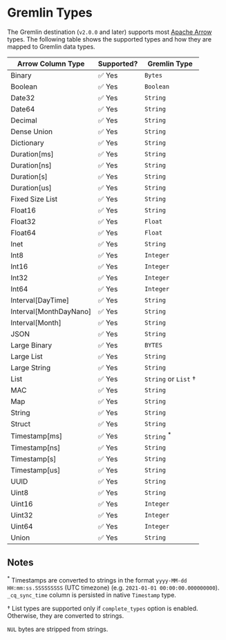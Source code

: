 # Gremlin Types

The Gremlin destination (`v2.0.0` and later) supports most [Apache Arrow](https://arrow.apache.org/docs/index.html) types. The following table shows the supported types and how they are mapped to Gremlin data types.

| Arrow Column Type      | Supported? | Gremlin Type          |
|------------------------|------------|-----------------------|
| Binary                 | ✅ Yes      | `Bytes`               |
| Boolean                | ✅ Yes      | `Boolean`             |
| Date32                 | ✅ Yes      | `String`              |
| Date64                 | ✅ Yes      | `String`              |
| Decimal                | ✅ Yes      | `String`              |
| Dense Union            | ✅ Yes      | `String`              |
| Dictionary             | ✅ Yes      | `String`              |
| Duration[ms]           | ✅ Yes      | `String`              |
| Duration[ns]           | ✅ Yes      | `String`              |
| Duration[s]            | ✅ Yes      | `String`              |
| Duration[us]           | ✅ Yes      | `String`              |
| Fixed Size List        | ✅ Yes      | `String`              |
| Float16                | ✅ Yes      | `String`              |
| Float32                | ✅ Yes      | `Float`               |
| Float64                | ✅ Yes      | `Float`               |
| Inet                   | ✅ Yes      | `String`              |
| Int8                   | ✅ Yes      | `Integer`             |
| Int16                  | ✅ Yes      | `Integer`             |
| Int32                  | ✅ Yes      | `Integer`             |
| Int64                  | ✅ Yes      | `Integer`             |
| Interval[DayTime]      | ✅ Yes      | `String`              |
| Interval[MonthDayNano] | ✅ Yes      | `String`              |
| Interval[Month]        | ✅ Yes      | `String`              |
| JSON                   | ✅ Yes      | `String`              |
| Large Binary           | ✅ Yes      | `BYTES`               |
| Large List             | ✅ Yes      | `String`              |
| Large String           | ✅ Yes      | `String`              |
| List                   | ✅ Yes      | `String` or `List` †  |
| MAC                    | ✅ Yes      | `String`              |
| Map                    | ✅ Yes      | `String`              |
| String                 | ✅ Yes      | `String`              |
| Struct                 | ✅ Yes      | `String`              |
| Timestamp[ms]          | ✅ Yes      | `String` <sup>*</sup> |
| Timestamp[ns]          | ✅ Yes      | `String`              |
| Timestamp[s]           | ✅ Yes      | `String`              |
| Timestamp[us]          | ✅ Yes      | `String`              |
| UUID                   | ✅ Yes      | `String`              |
| Uint8                  | ✅ Yes      | `String`              |
| Uint16                 | ✅ Yes      | `Integer`             |
| Uint32                 | ✅ Yes      | `Integer`             |
| Uint64                 | ✅ Yes      | `Integer`             |
| Union                  | ✅ Yes      | `String`              |

## Notes

<sup>*</sup> Timestamps are converted to strings in the format `yyyy-MM-dd HH:mm:ss.SSSSSSSSS` (UTC timezone) (e.g. `2021-01-01 00:00:00.000000000`). `_cq_sync_time` column is persisted in native `Timestamp` type.

† List types are supported only if `complete_types` option is enabled. Otherwise, they are converted to strings.

`NUL` bytes are stripped from strings.
